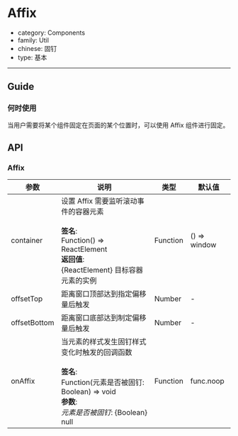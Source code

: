 # Affix

-   category: Components
-   family: Util
-   chinese: 固钉
-   type: 基本

---

## Guide

### 何时使用

当用户需要将某个组件固定在页面的某个位置时，可以使用 Affix 组件进行固定。

## API

### Affix

| 参数           | 说明                                                                                                                  | 类型       | 默认值          |
| ------------ | ------------------------------------------------------------------------------------------------------------------- | -------- | ------------ |
| container    | 设置 Affix 需要监听滚动事件的容器元素<br><br>**签名**:<br>Function() => ReactElement<br>**返回值**:<br>{ReactElement} 目标容器元素的实例<br>     | Function | () => window |
| offsetTop    | 距离窗口顶部达到指定偏移量后触发                                                                                                    | Number   | -            |
| offsetBottom | 距离窗口底部达到制定偏移量后触发                                                                                                    | Number   | -            |
| onAffix      | 当元素的样式发生固钉样式变化时触发的回调函数<br><br>**签名**:<br>Function(元素是否被固钉: Boolean) => void<br>**参数**:<br>_元素是否被固钉_: {Boolean} null | Function | func.noop    |
